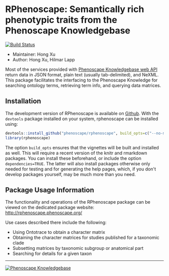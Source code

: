 <!-- README.md is generated from README.rmd. Please edit that file -->
RPhenoscape: Semantically rich phenotypic traits from the Phenoscape Knowledgebase
==================================================================================

[![Build Status](https://travis-ci.org/phenoscape/rphenoscape.svg?branch=master)](https://travis-ci.org/phenoscape/rphenoscape)

-   Maintainer: Hong Xu
-   Author: Hong Xu, Hilmar Lapp

Most of the services provided with [Phenoscape Knowledgebase web API](http://kb.phenoscape.org/apidocs/) return data in JSON format, plain text (usually tab-delimited), and NeXML. This package facilitates the interfacing to the Phenoscape Knowledge for searching ontology terms, retrieving term info, and querying data matrices.

Installation
------------

The development version of RPhenoscape is available on [Github](www.github.com/phenoscape/rphenoscape). With the `devtools` package installed on your system, rphenoscape can be installed using:

``` r
devtools::install_github("phenoscape/rphenoscape", build_opts=c("--no-manual"))
library(rphenoscape)
```

The option `build_opts` ensures that the vignettes will be built and installed as well. This will require a recent version of the knitr and rmarkdown packages. You can install these beforehand, or include the option `dependencies=TRUE`. The latter will also install packages otherwise only needed for testing and for generating the help pages, which, if you don't develop packages yourself, may be much more than you need.

Package Usage Information
-------------------------

The functionality and operations of the RPhenoscape package can be viewed on the dedicated package website: <http://rphenoscape.phenoscape.org/>

Use cases described there include the following:

-   Using Ontotrace to obtain a character matrix
-   Obtaining the character matrices for studies published for a taxonomic clade
-   Subsetting matrices by taxonomic subgroup or anatomical part
-   Searching for details for a given taxon

------------------------------------------------------------------------

[![Phenoscape Knowledgebase](https://wiki.phenoscape.org/wg/phenoscape/images/f/f6/Phenoscape_Logo.png)](http://kb.phenoscape.org)
